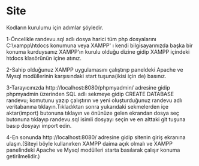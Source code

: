 # Site
 Kodların kurulumu için adımlar şöyledir.

1-Öncelikle randevu.sql adlı dosya harici tüm php dosyalarını C:\xampp\htdocs konumuna veya 
XAMPP' ı kendi bilgisayarınızda başka bir konuma kurduysanız XAMPP'ın kurulu olduğu dizine gidip
XAMPP içindeki htdocs klasörünün içine atınız.

2-Sahip olduğunuz XAMPP uygulamasını çalıştırıp paneldeki Apache ve Mysql modüllerinin karşısındaki
start tuşuna(ikisi için de) basınız.

3-Tarayıcınızda http://localhost:8080/phpmyadmin/ adresine gidip phpmyadmin üzerinden SQL adlı sekmeye gidip
CREATE DATABASE randevu; komutunu yazıp çalıştırın ve yeni oluşturduğunuz randevu adlı veritabanına
tıklayın.Tıkladıktan sonra yukarıdaki sekmelerden içe aktar(import) butonuna tıklayın ve önünüze gelen
ekrandan dosya seç butonuna tıklayıp randevu.sql isimli dosyayı seçin ve en alttaki git tuşuna basıp
dosyayı import edin.

4-En sonunda http://localhost:8080/ adresine gidip sitenin giriş ekranına ulaşın.(Siteyi böyle kullanırken
XAMPP daima açık olmalı ve XAMPP panelindeki Apache ve Mysql modülleri starta basılarak çalışır konuma getirilmelidir.)



